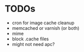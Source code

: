 # TODOs

* cron for image cache cleanup
* memcached or varnish (or both)
* mime
* block .cache files
* might not need apc?